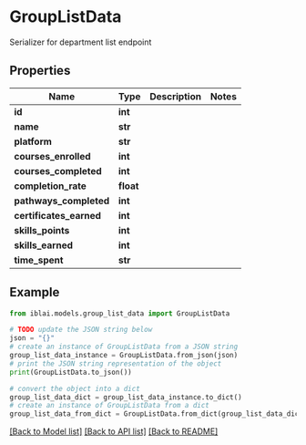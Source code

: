 # GroupListData

Serializer for department list endpoint

## Properties

Name | Type | Description | Notes
------------ | ------------- | ------------- | -------------
**id** | **int** |  | 
**name** | **str** |  | 
**platform** | **str** |  | 
**courses_enrolled** | **int** |  | 
**courses_completed** | **int** |  | 
**completion_rate** | **float** |  | 
**pathways_completed** | **int** |  | 
**certificates_earned** | **int** |  | 
**skills_points** | **int** |  | 
**skills_earned** | **int** |  | 
**time_spent** | **str** |  | 

## Example

```python
from iblai.models.group_list_data import GroupListData

# TODO update the JSON string below
json = "{}"
# create an instance of GroupListData from a JSON string
group_list_data_instance = GroupListData.from_json(json)
# print the JSON string representation of the object
print(GroupListData.to_json())

# convert the object into a dict
group_list_data_dict = group_list_data_instance.to_dict()
# create an instance of GroupListData from a dict
group_list_data_from_dict = GroupListData.from_dict(group_list_data_dict)
```
[[Back to Model list]](../README.md#documentation-for-models) [[Back to API list]](../README.md#documentation-for-api-endpoints) [[Back to README]](../README.md)


